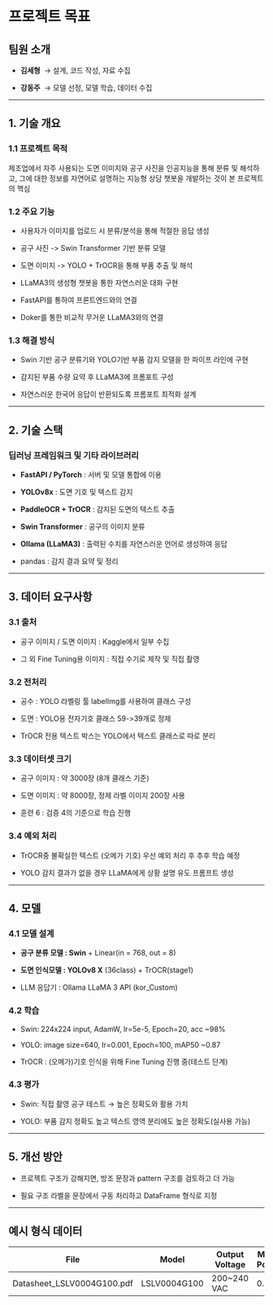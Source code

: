 # **프로젝트 목표**

  

## **팀원 소개**

- **김세형**  → 설계, 코드 작성, 자료 수집
    
- **강동주**  → 모델 선정, 모델 학습, 데이터 수집
    

---

## **1. 기술 개요**

  

### **1.1 프로젝트 목적**

  

제조업에서 자주 사용되는 도면 이미지와 공구 사진을 인공지능을 통해 분류 및 해석하고, 그에 대한 정보를
자연어로 설명하는 지능형 상담 챗봇을 개발하는 것이 본 프로젝트의 핵심

  

### **1.2 주요 기능**

- 사용자가 이미지를 업로드 시 분류/분석을 통해 적절한 응답 생성
    
- 공구 사진 -> Swin Transformer 기반 분류 모델
    
- 도면 이미지 -> YOLO + TrOCR을 통해 부품 추출 및 해석
    
- LLaMA3의 생성형 챗봇을 통한 자연스러운 대화 구현
     
- FastAPI를 통하여 프론트엔드와의 연결 
	 
- Doker를 통한 비교적 무거운 LLaMA3와의 연결
   

### **1.3 해결 방식**

- Swin 기반 공구 분류기와 YOLO기반 부품 감지 모델을 한 파이프 라인에 구현
    
- 감지된 부품 수량 요약 후 LLaMA3에 프롬포트 구성
    
- 자연스러운 한국어 응답이 반환되도록 프롬포트 최적화 설계
---

## **2. 기술 스택**

  

### 딥러닝 프레임워크 및 기타 라이브러리

- **FastAPI / PyTorch** : 서버 및 모델 통합에 이용
    
- **YOLOv8x** : 도면 기호 및 텍스트 감지
    
- **PaddleOCR + TrOCR** : 감지된 도면의 텍스트 추출
    
- **Swin Transformer** : 공구의 이미지 분류
    
- **Ollama (LLaMA3)** : 출력된 수치를 자연스러운 언어로 생성하여 응답
	
- pandas : 감지 결과 요약 및 정리
---

## **3. 데이터 요구사항**

  

### **3.1 출처**

- 공구 이미지 / 도면 이미지 : Kaggle에서 일부 수집
    
- 그 외 Fine Tuning용 이미지 : 직접 수기로 제작 및 직접 촬영
  

### **3.2 전처리**

- 공수 : YOLO 라벨링 툴 labelImg를 사용하여 클래스 구성
    
- 도면 : YOLO용 전자기호 클래스 59->39개로 정제
    
- TrOCR 전용 텍스트 박스는 YOLO에서 텍스트 클래스로 따로 분리
  

### **3.3 데이터셋 크기**

- 공구 이미지 : 약 3000장 (8개 클래스 기준)
    
- 도면 이미지 : 약 8000장, 정제 라벨 이미지 200장 사용
    
- 훈련 6 : 검증 4의 기준으로 학습 진행
    

  

### **3.4 예외 처리**

- TrOCR중 불확실한 텍스트 (오메가 기호) 우선 예외 처리 후 추후 학습 예정
    
-  YOLO 감지 결과가 없을 경우 LLaMA에게 상황 설명 유도 프롬프트 생성
	
---

## **4. 모델**

  

### **4.1 모델 설계**

- **공구 분류 모델 : Swin** + Linear(in = 768, out = 8)
    
- **도면 인식모델 : YOLOv8 X** (36class) + TrOCR(stage1)
    
- LLM 응답기 : Ollama LLaMA 3 API (kor_Custom)
  

### **4.2 학습**

- Swin: 224x224 input, AdamW, lr=5e-5, Epoch=20, acc ~98%
    
- YOLO: image size=640, lr=0.001, Epoch=100, mAP50 ~0.87
    
- TrOCR : (오메가)기호 인식을 위해 Fine Tuning 진행 중(테스트 단계)
  

### **4.3 평가**

- Swin: 직접 촬영 공구 테스트 → 높은 정확도와 활용 가치
    
- YOLO: 부품 감지 정확도 높고 텍스트 영역 분리에도 높은 정확도(실사용 가능)
    

---

## **5. 개선 방안**

- 프로젝트 구조가 강해지면, 방조 문장과 pattern 구조를 검토하고 더 가능
    
- 필요 구조 라벨을 문장에서 구동 처리하고 DataFrame 형식로 지정
    

---

## **예시 형식 데이터**

|**File**|**Model**|**Output Voltage**|**Motor Power**|**Output Current**|
|---|---|---|---|---|
|Datasheet_LSLV0004G100.pdf|LSLV0004G100|200~240 VAC|0.5 hp|2.5 A|
